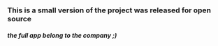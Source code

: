 ### This is a small version of the project was released for open source
##### the full app belong to the company ;)
